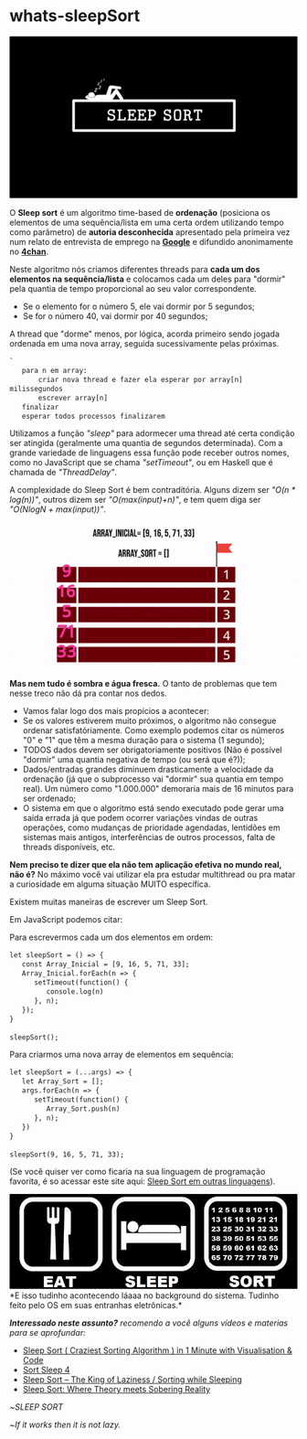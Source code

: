 # whats-sleepSort

![Sleep sort](https://github.com/JonanthaW/whats-sleepSort/blob/main/sleepSort.png "Sleep sort header")


O **Sleep sort** é um algoritmo time-based de **ordenação** (posiciona os elementos de uma sequência/lista em uma certa ordem utilizando tempo como parâmetro) de **autoria desconhecida** apresentado pela primeira vez num relato de entrevista de emprego na [**Google**](gafter.blogspot.com/2006/11/linear-time-sort-puzzler.html?m=1) e difundido anonimamente no [**4chan**](https://web.archive.org/web/20151231221001/http://bl0ckeduser.github.io/sleepsort/sleep_sort_trimmed.html).

Neste algoritmo nós criamos diferentes threads para **cada um dos elementos na sequência/lista** e colocamos cada um deles para "dormir" pela quantia de tempo proporcional ao seu valor correspondente.

* Se o elemento for o número 5, ele vai dormir por 5 segundos;
* Se for o número 40, vai dormir por 40 segundos;

A thread que "dorme" menos, por lógica, acorda primeiro sendo jogada ordenada em uma nova array, seguida sucessivamente pelas próximas.

``` Pseudocódigo:
`
   para n em array:
       criar nova thread e fazer ela esperar por array[n] milissegundos
       escrever array[n]
   finalizar  
   esperar todos processos finalizarem
```

Utilizamos a função *"sleep"* para adormecer uma thread até certa condição ser atingida (geralmente uma quantia de segundos determinada). Com a grande variedade de linguagens essa função pode receber outros nomes, como no JavaScript que se chama *"setTimeout"*, ou em Haskell que é chamada de *"ThreadDelay"*.

A complexidade do Sleep Sort é bem contraditória. Alguns dizem ser  *"O(n * log(n))"*, outros dizem ser *"O(max(input)+n)"*, e tem quem diga ser *"O(NlogN + max(input))"*.

<div align="center">
   <img src="https://github.com/JonanthaW/whats-sleepSort/blob/main/example.gif"/>
</div>

**Mas nem tudo é sombra e água fresca.** O tanto de problemas que tem nesse treco não dá pra contar nos dedos.

* Vamos falar logo dos mais propícios a acontecer:
* Se os valores estiverem muito próximos, o algoritmo não consegue ordenar satisfatóriamente. Como exemplo podemos citar os números "0" e "1" que têm a mesma duração para o sistema (1 segundo);
* TODOS dados devem ser obrigatoriamente positivos (Não é possível "dormir" uma quantia negativa de tempo (ou será que é?));
* Dados/entradas grandes diminuem drasticamente a velocidade da ordenação (já que o subprocesso vai "dormir" sua quantia em tempo real). Um número como "1.000.000" demoraria mais de 16 minutos para ser ordenado;
* O sistema em que o algoritmo está sendo executado pode gerar uma saída errada já que podem ocorrer variações vindas de outras operações, como mudanças de prioridade agendadas, lentidões em sistemas mais antigos, interferências de outros processos, falta de threads disponíveis, etc.

**Nem preciso te dizer que ela não tem aplicação efetiva no mundo real, não é?** No máximo você vai utilizar ela pra estudar multithread ou pra matar a curiosidade em alguma situação MUITO específica.

Existem muitas maneiras de escrever um Sleep Sort.

Em JavaScript podemos citar:

Para escrevermos cada um dos elementos em ordem:
``` 
let sleepSort = () => {
   const Array_Inicial = [9, 16, 5, 71, 33];   
   Array_Inicial.forEach(n => {
      setTimeout(function() {
         console.log(n)
      }, n);
   });
}

sleepSort();
```

Para criarmos uma nova array de elementos em sequência:

``` 
let sleepSort = (...args) => {
   let Array_Sort = [];
   args.forEach(n => {
      setTimeout(function() {
         Array_Sort.push(n)
      }, n);
   })
}

sleepSort(9, 16, 5, 71, 33);
```
(Se você quiser ver como ficaria na sua linguagem de programação favorita, é so acessar este site aqui: [Sleep Sort em outras linguagens](https://rosettacode.org/wiki/Sorting_algorithms/Sleep_sort)).

<div align="center">
   <img src="https://github.com/JonanthaW/whats-sleepSort/blob/main/cont.jpeg"/ width="600px">
</div>
*E isso tudinho acontecendo láaaa no background do sistema. Tudinho feito pelo OS em suas entranhas eletrônicas.*

***Interessado neste assunto?** recomendo a você alguns vídeos e materias para se aprofundar:*
* [Sleep Sort ( Craziest Sorting Algorithm ) in 1 Minute with Visualisation & Code](https://www.youtube.com/watch?v=Cp9mdJmVtvo)
* [Sort Sleep 4](https://www.youtube.com/watch?v=pWlc6COonc8)
* [Sleep Sort – The King of Laziness / Sorting while Sleeping](https://www.geeksforgeeks.org/sleep-sort-king-laziness-sorting-sleeping/)
* [Sleep Sort: Where Theory meets Sobering Reality ](https://dev.to/sishaarrao/sleep-sort-where-theory-meets-sobering-reality-b3m)





~*SLEEP SORT*

~*If it works then it is not lazy.*
